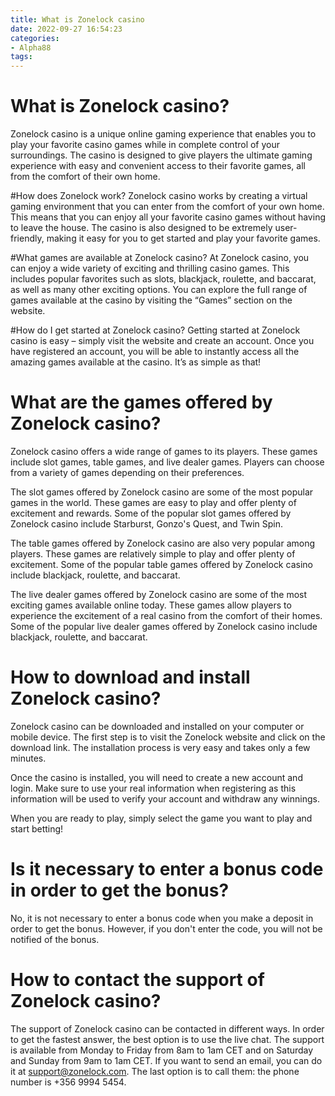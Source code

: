 ```yaml
---
title: What is Zonelock casino 
date: 2022-09-27 16:54:23
categories:
- Alpha88
tags:
---
```



#  What is Zonelock casino? 
Zonelock casino is a unique online gaming experience that enables you to play your favorite casino games while in complete control of your surroundings. The casino is designed to give players the ultimate gaming experience with easy and convenient access to their favorite games, all from the comfort of their own home. 

#How does Zonelock work?
Zonelock casino works by creating a virtual gaming environment that you can enter from the comfort of your own home. This means that you can enjoy all your favorite casino games without having to leave the house. The casino is also designed to be extremely user-friendly, making it easy for you to get started and play your favorite games. 

#What games are available at Zonelock casino?
At Zonelock casino, you can enjoy a wide variety of exciting and thrilling casino games. This includes popular favorites such as slots, blackjack, roulette, and baccarat, as well as many other exciting options. You can explore the full range of games available at the casino by visiting the “Games” section on the website. 

#How do I get started at Zonelock casino? 
Getting started at Zonelock casino is easy – simply visit the website and create an account. Once you have registered an account, you will be able to instantly access all the amazing games available at the casino. It’s as simple as that!

#  What are the games offered by Zonelock casino? 

Zonelock casino offers a wide range of games to its players. These games include slot games, table games, and live dealer games. Players can choose from a variety of games depending on their preferences.

The slot games offered by Zonelock casino are some of the most popular games in the world. These games are easy to play and offer plenty of excitement and rewards. Some of the popular slot games offered by Zonelock casino include Starburst, Gonzo's Quest, and Twin Spin.

The table games offered by Zonelock casino are also very popular among players. These games are relatively simple to play and offer plenty of excitement. Some of the popular table games offered by Zonelock casino include blackjack, roulette, and baccarat.

The live dealer games offered by Zonelock casino are some of the most exciting games available online today. These games allow players to experience the excitement of a real casino from the comfort of their homes. Some of the popular live dealer games offered by Zonelock casino include blackjack, roulette, and baccarat.

#  How to download and install Zonelock casino? 

Zonelock casino can be downloaded and installed on your computer or mobile device. The first step is to visit the Zonelock website and click on the download link. The installation process is very easy and takes only a few minutes.

Once the casino is installed, you will need to create a new account and login. Make sure to use your real information when registering as this information will be used to verify your account and withdraw any winnings.

When you are ready to play, simply select the game you want to play and start betting!

#  Is it necessary to enter a bonus code in order to get the bonus? 

No, it is not necessary to enter a bonus code when you make a deposit in order to get the bonus. However, if you don't enter the code, you will not be notified of the bonus.

#  How to contact the support of Zonelock casino?

The support of Zonelock casino can be contacted in different ways. In order to get the fastest answer, the best option is to use the live chat. The support is available from Monday to Friday from 8am to 1am CET and on Saturday and Sunday from 9am to 1am CET. If you want to send an email, you can do it at support@zonelock.com. The last option is to call them: the phone number is +356 9994 5454.